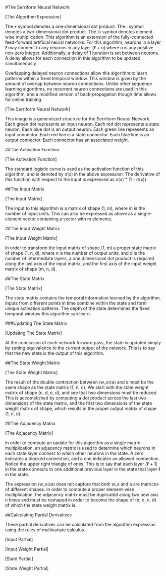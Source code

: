 #The Serriform Neural Network

[The Algorithm Expression]

The • symbol denotes a one-dimensional dot product.
The : symbol denotes a two-dimensional dot product.
The ⊙ symbol denotes element-wise multiplication.
This algorithm is an extension of the fully-connected feed-forward artificial neural networks. For this algorithm, neurons in a layer ℓ may connect to any neurons in any layer (ℓ + n) where n is any positive non-zero integer. Additionally, a delay of 1 iteration is set between neurons. A delay allows for each connection in this algorithm to be updated simultaneously.

Overlapping delayed neuron connections allow this algorithm to learn patterns within a fixed temporal window. This window is given by the amount of overlap between neuron connections. Unlike other sequence learning algorithms, no recurrent neuron connections are used in this algorithm, and a modified version of back-propagation though time allows for online training.

[The Serriform Neural Network]

This image is a generalized structure for the Serriform Neural Network. Each green dot represents an input neuron. Each red dot represents a state neuron. Each blue dot is an output neuron. Each green line represents an input connector. Each red line is a state connector. Each blue line is an output connector. Each connector has an associated weight.

##The Activation Function

[The Activation Function]

The standard logistic curve is used as the activation function of this algorithm, and is denoted by σ(x) in the above expression. The derivative of this function with respect to the input is expressed as σ(x) * (1 - σ(x)).

##The Input Matrix

[The Input Matrix]

The input to this algorithm is a matrix of shape (1, m), where m is the number of input units. This can also be expressed as above as a single-element vector containing a vector with m elements.

##The Input Weight Matrix

[The Input Weight Matrix]

In order to transform the input matrix of shape (1, m) a proper state matrix of shape (1, n, d), where n is the number of output units, and d is the number of intermediate layers, a one dimensional dot product is required along the last axis of the input matrix, and the first axis of the input weight matrix of shape (m, n, d).

##The State Matrix

[The State Matrix]

The state matrix contains the temporal information learned by the algorithm. Inputs from different points in time combine within the state and form unique activation patterns. The depth of the state determines the fixed temporal window this algorithm can learn.

###Updating The State Matrix

[Updating The State Matrix]

At the conclusion of each network forward pass, the state is updated simply by setting equivalence to the current output of the network. This is to say that the new state is the output of this algorithm.

##The State Weight Matrix

[The State Weight Matrix]

The result of the double contraction between (w_s⊙a) and s must be the same shape as the state matrix (1, n, d). We start with the state weight matrix of shape (n, d, n, d), and see that two dimensions must be reduced. This is accomplished by computing a dot product across the last two dimensions of the state matrix, and the first two dimensions of the state weight matrix of shape, which results in the proper output matrix of shape (1, n, d).

##The Adjacency Matrix

[The Adjacency Matrix]

In order to compute an update for this algorithm as a single matrix multiplication, an adjacency matrix is used to determine which neurons in each state layer connect to which other neurons in the state. A zero indicates a blocked connection, and a one indicates an allowed connection. Notice the upper right triangle of ones. This is to say that each layer (ℓ + 1) in the state connects to one additional previous layer in the state that layer ℓ in the state.

The expression (w_s⊙a) does not capture that both w_s and a are matrices of different shapes. In order to compute a proper element-wise multiplication, the adjacency matrix must be duplicated along two new axis n times and must be reshaped in order to become the shape of (n, d, n, d) of which the state weight matrix is.

##Calculating Partial Derivatives

These partial derivatives can be calculated from the algorithm expression using the rules of multivariate calculus.

[Input Partial]

[Input Weight Partial]

[State Partial]

[State Weight Partial]
